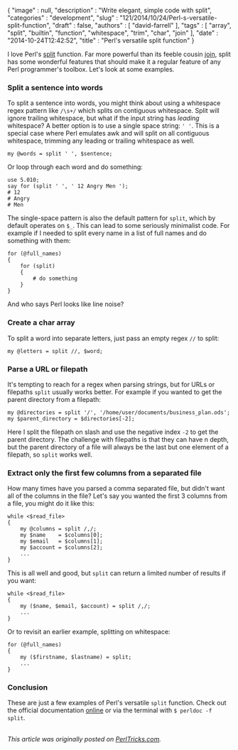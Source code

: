 {
   "image" : null,
   "description" : "Write elegant, simple code with split",
   "categories" : "development",
   "slug" : "121/2014/10/24/Perl-s-versatile-split-function",
   "draft" : false,
   "authors" : [
      "david-farrell"
   ],
   "tags" : [
      "array",
      "split",
      "builtin",
      "function",
      "whitespace",
      "trim",
      "char",
      "join"
   ],
   "date" : "2014-10-24T12:42:52",
   "title" : "Perl's versatile split function"
}


I love Perl's [split](http://perldoc.perl.org/functions/split.html) function. Far more powerful than its feeble cousin [join](http://perldoc.perl.org/functions/join.html), split has some wonderful features that should make it a regular feature of any Perl programmer's toolbox. Let's look at some examples.

### Split a sentence into words

To split a sentence into words, you might think about using a whitespace regex pattern like `/\s+/` which splits on contiguous whitespace. Split will ignore trailing whitespace, but what if the input string has *leading* whitespace? A better option is to use a single space string: `' '`. This is a special case where Perl emulates awk and will split on all contiguous whitespace, trimming any leading or trailing whitespace as well.

``` prettyprint
my @words = split ' ', $sentence;
```

Or loop through each word and do something:

``` prettyprint
use 5.010;
say for (split ' ', ' 12 Angry Men ');
# 12
# Angry
# Men
```

The single-space pattern is also the default pattern for `split`, which by default operates on `$_`. This can lead to some seriously minimalist code. For example if I needed to split every name in a list of full names and do something with them:

``` prettyprint
for (@full_names)
{
    for (split)
    {
        # do something
    }
}
```

And who says Perl looks like line noise?

### Create a char array

To split a word into separate letters, just pass an empty regex `//` to split:

``` prettyprint
my @letters = split //, $word;
```

### Parse a URL or filepath

It's tempting to reach for a regex when parsing strings, but for URLs or filepaths `split` usually works better. For example if you wanted to get the parent directory from a filepath:

``` prettyprint
my @directories = split '/', '/home/user/documents/business_plan.ods';
my $parent_directory = $directories[-2];
```

Here I split the filepath on slash and use the negative index `-2` to get the parent directory. The challenge with filepaths is that they can have n depth, but the parent directory of a file will always be the last but one element of a filepath, so `split` works well.

### Extract only the first few columns from a separated file

How many times have you parsed a comma separated file, but didn't want all of the columns in the file? Let's say you wanted the first 3 columns from a file, you might do it like this:

``` prettyprint
while <$read_file>
{
    my @columns = split /,/;
    my $name    = $columns[0];
    my $email   = $columns[1];
    my $account = $columns[2];
    ...
}
```

This is all well and good, but `split` can return a limited number of results if you want:

``` prettyprint
while <$read_file>
{
    my ($name, $email, $account) = split /,/;
    ...
}
```

Or to revisit an earlier example, splitting on whitespace:

``` prettyprint
for (@full_names)
{
    my ($firstname, $lastname) = split;
    ...
}
```

### Conclusion

These are just a few examples of Perl's versatile `split` function. Check out the official documentation [online](http://perldoc.perl.org/functions/split.html) or via the terminal with `$ perldoc -f split`.

\
*This article was originally posted on [PerlTricks.com](http://perltricks.com).*
